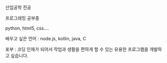 산업공학 전공

프로그래밍 공부중

python, html5, css....

배우고 싶은 언어 : node.js, kotlin, java, C

포부 : 코딩 인재가 되어서 작업과 생활을 편하게 할 수 있는 유용한 프로그램을 개발하고 싶습니다.